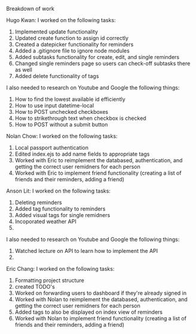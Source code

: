 Breakdown of work

Hugo Kwan:
I worked on the following tasks:
1. Implemented update functionality
2. Updated create function to assign id correctly
3. Created a datepicker functionality for reminders
4. Added a .gitignore file to ignore node modules
5. Added subtasks functionality for create, edit, and single reminders
6. Changed single reminders page so users can check-off subtasks there as well
7. Added delete functionality of tags

I also needed to research on Youtube and Google the following things:
1. How to find the lowest available id efficiently 
2. How to use input datetime-local
3. How to POST unchecked checkboxes 
4. How to strikethrough text when checkbox is checked
5. How to POST without a submit button

Nolan Chow:
I worked on the following tasks:
1. Local passport authentication
2. Edited index.ejs to add name fields to appropriate tags
3. Worked with Eric to reimplement the databased, authentication, and getting the correct user remidners for each person
4. Worked with Eric to implement friend functionality (creating a list of friends and their reminders, adding a friend)

Anson Lit:
I worked on the following tasks:
1. Deleting reminders
2. Added tag functionality to reminders
3. Added visual tags for single remidners
4. Incoporated weather API
5. 
I also needed to research on Youtube and Google the following things:
1. Watched lecture on API to learn how to implement the API
2.

Eric Chang:
I worked on the following tasks:
1. Formatting project structure
2. created TODO's
3. Worked on forwarding users to dashboard if they're already signed in 
4. Worked with Nolan to reimplement the databased, authentication, and getting the correct user remidners for each person
5. Added tags to also be displayed on index view of reminders
6. Worked with Nolan to implement friend functionality (creating a list of friends and their reminders, adding a friend)


